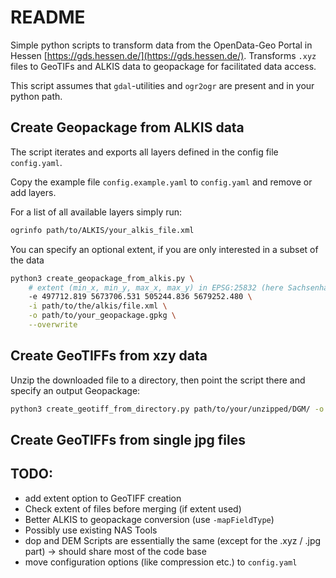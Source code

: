 # README

Simple python scripts to transform data from the OpenData-Geo Portal
in Hessen [https://gds.hessen.de/](https://gds.hessen.de/). Transforms `.xyz` files to GeoTIFs and
ALKIS data to geopackage for facilitated data access.

This script assumes that `gdal`-utilities and `ogr2ogr` are present and in your
python path.

## Create Geopackage from ALKIS data

The script iterates and exports all layers defined in the config file `config.yaml`.

Copy the example file `config.example.yaml` to `config.yaml` and remove or add layers.

For a list of all available layers simply run:

```bash
ogrinfo path/to/ALKIS/your_alkis_file.xml
```

You can specify an optional extent, if you are only interested in a subset of the data

```bash
python3 create_geopackage_from_alkis.py \
    # extent (min_x, min_y, max_x, max_y) in EPSG:25832 (here Sachsenhausen)
    -e 497712.819 5673706.531 505244.836 5679252.480 \
    -i path/to/the/alkis/file.xml \
    -o path/to/your_geopackage.gpkg \
    --overwrite
```

## Create GeoTIFFs from xzy data

Unzip the downloaded file to a directory, then point the script there and specify an output Geopackage:

```bash
python3 create_geotiff_from_directory.py path/to/your/unzipped/DGM/ -o path/to/your_geopackage.gpkg
```

## Create GeoTIFFs from single jpg files

## TODO:

- add extent option to GeoTIFF creation
- Check extent of files before merging (if extent used)
- Better ALKIS to geopackage conversion (use `-mapFieldType`)
- Possibly use existing NAS Tools
- dop and DEM Scripts are essentially the same (except for the .xyz / .jpg part) -> should share most of the
  code base
- move configuration options (like compression etc.) to `config.yaml`

